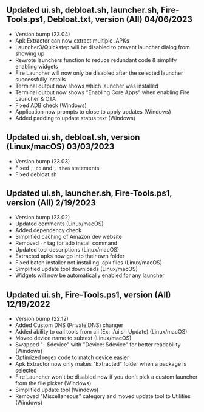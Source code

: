 ## Updated ui.sh, debloat.sh, launcher.sh, Fire-Tools.ps1, Debloat.txt, version (All) 04/06/2023
- Version bump (23.04)
- Apk Extractor can now extract multiple .APKs
- Launcher3/Quickstep will be disabled to prevent launcher dialog from showing up
- Rewrote launchers function to reduce redundant code & simplify enabling widgets
- Fire Launcher will now only be disabled after the selected launcher successfully installs
- Terminal output now shows which launcher was installed
- Terminal output now shows "Enabling Core Apps" when enabling Fire Launcher & OTA
- Fixed ADB check (Windows)
- Application now prompts to close to apply updates (Windows)
- Added padding to update status text (Windows)

## Updated ui.sh, debloat.sh, version (Linux/macOS) 03/03/2023
- Version bump (23.03)
- Fixed `; do` and `; then` statements
- Fixed debloat.sh

## Updated ui.sh, launcher.sh, Fire-Tools.ps1, version (All) 2/19/2023
- Version bump (23.02)
- Updated comments (Linux/macOS)
- Added dependency check
- Simplified caching of Amazon dev website
- Removed `-r` tag for adb install command
- Updated tool descriptions (Linux/macOS)
- Extracted apks now go into their own folder
- Fixed batch installer not installing .apk files (Linux/macOS)
- Simplified update tool downloads (Linux/macOS)
- Widgets will now be automatically enabled for any launcher

## Updated ui.sh, Fire-Tools.ps1, version (All) 12/19/2022
- Version bump (22.12)
- Added Custom DNS (Private DNS) changer
- Added ability to call tools from cli (Ex: ./ui.sh Update) (Linux/macOS)
- Moved device name to subtext (Linux/macOS)
- Swapped "- $device" with "Device: $device" for better readability (Windows)
- Optimized regex code to match device easier
- Apk Extractor now only makes "Extracted" folder when a package is selected
- Fire Launcher won't be disabled now if you don't pick a custom launcher from the file picker (Windows)
- Simplified update tool (Windows)
- Removed "Miscellaneous" category and moved update tool to Utilities (Windows)

